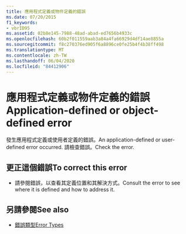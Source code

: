 ```yaml
---
title: 應用程式定義或物件定義的錯誤
ms.date: 07/20/2015
f1_keywords:
- vbrID95
ms.assetid: 02b8e145-7988-48ad-abad-ed7656b4933c
ms.openlocfilehash: 60b2f011559aab3a84a4fa66929d4df14ae8855a
ms.sourcegitcommit: f8c270376ed905f6a8896ce0fe25b4f4b38ff498
ms.translationtype: MT
ms.contentlocale: zh-TW
ms.lasthandoff: 06/04/2020
ms.locfileid: "84412906"
---
```

# <a name="application-defined-or-object-defined-error"></a><span data-ttu-id="19a83-102">應用程式定義或物件定義的錯誤</span><span class="sxs-lookup"><span data-stu-id="19a83-102">Application-defined or object-defined error</span></span>
<span data-ttu-id="19a83-103">發生應用程式定義或使用者定義的錯誤。</span><span class="sxs-lookup"><span data-stu-id="19a83-103">An application-defined or user-defined error occurred.</span></span> <span data-ttu-id="19a83-104">請檢查錯誤。</span><span class="sxs-lookup"><span data-stu-id="19a83-104">Check the error.</span></span>  
  
## <a name="to-correct-this-error"></a><span data-ttu-id="19a83-105">更正這個錯誤</span><span class="sxs-lookup"><span data-stu-id="19a83-105">To correct this error</span></span>  
  
- <span data-ttu-id="19a83-106">請參閱錯誤，以查看其定義位置和其解決方式。</span><span class="sxs-lookup"><span data-stu-id="19a83-106">Consult the error to see where it is defined and how to address it.</span></span>  
  
## <a name="see-also"></a><span data-ttu-id="19a83-107">另請參閱</span><span class="sxs-lookup"><span data-stu-id="19a83-107">See also</span></span>

- [<span data-ttu-id="19a83-108">錯誤類型</span><span class="sxs-lookup"><span data-stu-id="19a83-108">Error Types</span></span>](../programming-guide/language-features/error-types.md)
